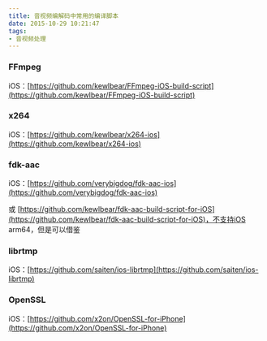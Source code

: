 ```yaml
---
title: 音视频编解码中常用的编译脚本
date: 2015-10-29 10:21:47
tags:
- 音视频处理
---
```


### FFmpeg
iOS：[https://github.com/kewlbear/FFmpeg-iOS-build-script](https://github.com/kewlbear/FFmpeg-iOS-build-script)

### x264
iOS：[https://github.com/kewlbear/x264-ios](https://github.com/kewlbear/x264-ios)

### fdk-aac
iOS：[https://github.com/verybigdog/fdk-aac-ios](https://github.com/verybigdog/fdk-aac-ios)

或 [https://github.com/kewlbear/fdk-aac-build-script-for-iOS](https://github.com/kewlbear/fdk-aac-build-script-for-iOS)，不支持iOS arm64，但是可以借鉴

### librtmp
iOS：[https://github.com/saiten/ios-librtmp](https://github.com/saiten/ios-librtmp)

### OpenSSL
iOS：[https://github.com/x2on/OpenSSL-for-iPhone](https://github.com/x2on/OpenSSL-for-iPhone)

<!-- more -->